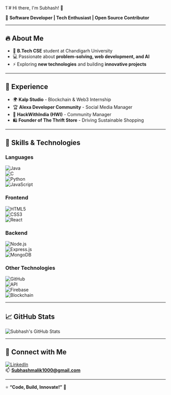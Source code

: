   1`# Hi there, I'm Subhash! 👋  

🚀 **Software Developer | Tech Enthusiast | Open Source Contributor**  

---

## 🔥 About Me  
- 🏫 **B.Tech CSE** student at Chandigarh University  
- 💻 Passionate about **problem-solving, web development, and AI**  
- ⚡ Exploring **new technologies** and building **innovative projects**  

---

## 💼 Experience  
- 🌍 **Kalp Studio** - Blockchain & Web3 Internship  
- 🏆 **Alexa Developer Community** - Social Media Manager  
- 🤝 **HackWithIndia (HWI)** - Community Manager  
- 🛍️ **Founder of The Thrift Store** - Driving Sustainable Shopping  

---

## 🚀 Skills & Technologies  

### **Languages**  
![Java](https://www.google.com/url?sa=i&url=https%3A%2F%2Ficonscout.com%2Ffree-icon%2Fjava-60&psig=AOvVaw0ZeKeJ-6tRCiWEf3XiZ3FB&ust=1743228759854000&source=images&cd=vfe&opi=89978449&ved=0CBQQjRxqFwoTCJDX2taPrIwDFQAAAAAdAAAAABAE)  
![C](https://img.shields.io/badge/C-00599C?style=for-the-badge&logo=c&logoColor=white)  
![Python](https://img.shields.io/badge/Python-3776AB?style=for-the-badge&logo=python&logoColor=white)  
![JavaScript](https://img.shields.io/badge/JavaScript-F7DF1E?style=for-the-badge&logo=javascript&logoColor=black)  

### **Frontend**  
![HTML5](https://img.shields.io/badge/HTML5-E34F26?style=for-the-badge&logo=html5&logoColor=white)  
![CSS3](https://img.shields.io/badge/CSS3-1572B6?style=for-the-badge&logo=css3&logoColor=white)  
![React](https://img.shields.io/badge/React-61DAFB?style=for-the-badge&logo=react&logoColor=black)  

### **Backend**  
![Node.js](https://img.shields.io/badge/Node.js-339933?style=for-the-badge&logo=nodedotjs&logoColor=white)  
![Express.js](https://img.shields.io/badge/Express.js-000000?style=for-the-badge&logo=express&logoColor=white)  
![MongoDB](https://img.shields.io/badge/MongoDB-47A248?style=for-the-badge&logo=mongodb&logoColor=white)  

### **Other Technologies**  
![GitHub](https://img.shields.io/badge/GitHub-181717?style=for-the-badge&logo=github&logoColor=white)  
![API](https://img.shields.io/badge/API-FF6F00?style=for-the-badge&logo=fastapi&logoColor=white)  
![Firebase](https://img.shields.io/badge/Firebase-FFCA28?style=for-the-badge&logo=firebase&logoColor=black)  
![Blockchain](https://img.shields.io/badge/Blockchain-121D33?style=for-the-badge&logo=ethereum&logoColor=white)  

---

## 📈 GitHub Stats  
![Subhash's GitHub Stats](https://github-readme-stats.vercel.app/api?username=your-github-username&show_icons=true&theme=radical)  

---

## 🌱 Connect with Me  
[![LinkedIn](https://img.shields.io/badge/LinkedIn-0077B5?style=for-the-badge&logo=linkedin&logoColor=white)](https://www.linkedin.com/in/subhashmalik/)  
📫 **Subhashmalik1000@gmail.com**  

---

⭐ **“Code, Build, Innovate!”** 🚀  

